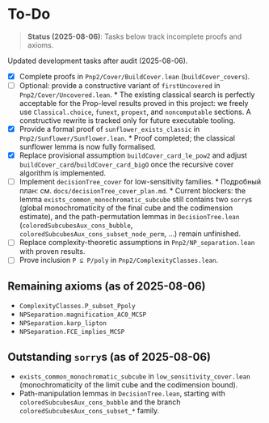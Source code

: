 # To-Do
> **Status (2025-08-06)**: Tasks below track incomplete proofs and axioms.


Updated development tasks after audit (2025-08-06).

- [x] Complete proofs in `Pnp2/Cover/BuildCover.lean` (`buildCover_covers`).
- [ ] Optional: provide a constructive variant of `firstUncovered` in
      `Pnp2/Cover/Uncovered.lean`.
      * The existing classical search is perfectly acceptable for the Prop-level
        results proved in this project: we freely use `Classical.choice`,
        `funext`, `propext`, and `noncomputable` sections.  A constructive
        rewrite is tracked only for future executable tooling.
- [x] Provide a formal proof of `sunflower_exists_classic` in `Pnp2/Sunflower/Sunflower.lean`.
      * Proof completed; the classical sunflower lemma is now fully formalised.
 - [x] Replace provisional assumption `buildCover_card_le_pow2` and adjust
       `buildCover_card`/`buildCover_card_bigO` once the recursive cover algorithm is implemented.
- [ ] Implement `decisionTree_cover` for low-sensitivity families.
      * Подробный план: см. `docs/decisionTree_cover_plan.md`.
      * Current blockers: the lemma `exists_common_monochromatic_subcube` still
        contains two `sorry`s (global monochromaticity of the final cube and the
        codimension estimate), and the path-permutation lemmas in
        `DecisionTree.lean` (`coloredSubcubesAux_cons_bubble`,
        `coloredSubcubesAux_cons_subset_node_perm`, …) remain unfinished.
- [ ] Replace complexity-theoretic assumptions in `Pnp2/NP_separation.lean` with proven results.
- [ ] Prove inclusion `P ⊆ P/poly` in `Pnp2/ComplexityClasses.lean`.

## Remaining axioms (as of 2025-08-06)

- `ComplexityClasses.P_subset_Ppoly`
- `NPSeparation.magnification_AC0_MCSP`
- `NPSeparation.karp_lipton`
- `NPSeparation.FCE_implies_MCSP`

## Outstanding `sorry`s (as of 2025-08-06)

- `exists_common_monochromatic_subcube` in `low_sensitivity_cover.lean`
  (monochromaticity of the limit cube and the codimension bound).
- Path-manipulation lemmas in `DecisionTree.lean`, starting with
  `coloredSubcubesAux_cons_bubble` and the branch `coloredSubcubesAux_cons_subset_*`
  family.
